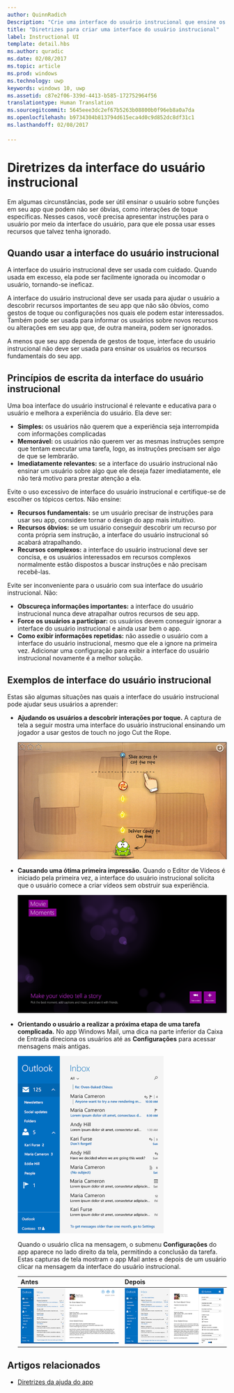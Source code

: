 ```yaml
---
author: QuinnRadich
Description: "Crie uma interface do usuário instrucional que ensine os usuários a trabalhar com seu aplicativo da Windows Store."
title: "Diretrizes para criar uma interface do usuário instrucional"
label: Instructional UI
template: detail.hbs
ms.author: quradic
ms.date: 02/08/2017
ms.topic: article
ms.prod: windows
ms.technology: uwp
keywords: windows 10, uwp
ms.assetid: c87e2f06-339d-4413-b585-172752964f56
translationtype: Human Translation
ms.sourcegitcommit: 5645eee3dc2ef67b5263b08800b0f96eb8a0a7da
ms.openlocfilehash: b9734304b813794d615eca4d0c9d852dc8df31c1
ms.lasthandoff: 02/08/2017

---
```


# <a name="instructional-ui-guidelines"></a>Diretrizes da interface do usuário instrucional



Em algumas circunstâncias, pode ser útil ensinar o usuário sobre funções em seu app que podem não ser óbvias, como interações de toque específicas. Nesses casos, você precisa apresentar instruções para o usuário por meio da interface do usuário, para que ele possa usar esses recursos que talvez tenha ignorado.

## <a name="when-to-use-instructional-ui"></a>Quando usar a interface do usuário instrucional

A interface do usuário instrucional deve ser usada com cuidado. Quando usada em excesso, ela pode ser facilmente ignorada ou incomodar o usuário, tornando-se ineficaz.

A interface do usuário instrucional deve ser usada para ajudar o usuário a descobrir recursos importantes de seu app que não são óbvios, como gestos de toque ou configurações nos quais ele podem estar interessados. Também pode ser usada para informar os usuários sobre novos recursos ou alterações em seu app que, de outra maneira, podem ser ignorados.

A menos que seu app dependa de gestos de toque, interface do usuário instrucional não deve ser usada para ensinar os usuários os recursos fundamentais do seu app.

## <a name="principles-of-writing-instructional-ui"></a>Princípios de escrita da interface do usuário instrucional

Uma boa interface do usuário instrucional é relevante e educativa para o usuário e melhora a experiência do usuário. Ela deve ser:

-   **Simples:** os usuários não querem que a experiência seja interrompida com informações complicadas
-   **Memorável:** os usuários não querem ver as mesmas instruções sempre que tentam executar uma tarefa, logo, as instruções precisam ser algo de que se lembrarão.
-   **Imediatamente relevantes:** se a interface do usuário instrucional não ensinar um usuário sobre algo que ele deseja fazer imediatamente, ele não terá motivo para prestar atenção a ela.

Evite o uso excessivo de interface do usuário instrucional e certifique-se de escolher os tópicos certos. Não ensine:

-   **Recursos fundamentais:** se um usuário precisar de instruções para usar seu app, considere tornar o design do app mais intuitivo.
-   **Recursos óbvios:** se um usuário conseguir descobrir um recurso por conta própria sem instrução, a interface do usuário instrucional só acabará atrapalhando.
-   **Recursos complexos:** a interface do usuário instrucional deve ser concisa, e os usuários interessados em recursos complexos normalmente estão dispostos a buscar instruções e não precisam recebê-las.

Evite ser inconveniente para o usuário com sua interface do usuário instrucional. Não:

-   **Obscureça informações importantes:** a interface do usuário instrucional nunca deve atrapalhar outros recursos de seu app.
-   **Force os usuários a participar:** os usuários devem conseguir ignorar a interface do usuário instrucional e ainda usar bem o app.
-   **Como exibir informações repetidas:** não assedie o usuário com a interface do usuário instrucional, mesmo que ele a ignore na primeira vez. Adicionar uma configuração para exibir a interface do usuário instrucional novamente é a melhor solução.

## <a name="examples-of-instructional-ui"></a>Exemplos de interface do usuário instrucional

Estas são algumas situações nas quais a interface do usuário instrucional pode ajudar seus usuários a aprender:

-   **Ajudando os usuários a descobrir interações por toque.** A captura de tela a seguir mostra uma interface do usuário instrucional ensinando um jogador a usar gestos de touch no jogo Cut the Rope.

    ![captura de tela de jogo mostrando mensagem da interface do usuário instrucional, "deslize para cortar a corda"](images/in-game-controls-3.png)

-   **Causando uma ótima primeira impressão.** Quando o Editor de Vídeos é iniciado pela primeira vez, a interface do usuário instrucional solicita que o usuário comece a criar vídeos sem obstruir sua experiência.

    ![tela de inicialização do app Editor de Vídeos](images/instructional-ui-movie.png)

-   **Orientando o usuário a realizar a próxima etapa de uma tarefa complicada.** No app Windows Mail, uma dica na parte inferior da Caixa de Entrada direciona os usuários até as **Configurações** para acessar mensagens mais antigas.

    ![captura de tela cortada do app windows mail mostrando uma mensagem da interface do usuário instrucional](images/instructional-ui-mail-inbox.png)

    Quando o usuário clica na mensagem, o submenu **Configurações** do app aparece no lado direito da tela, permitindo a conclusão da tarefa. Estas capturas de tela mostram o app Mail antes e depois de um usuário clicar na mensagem da interface do usuário instrucional.

    | Antes                                                               | Depois                                                                                                        |
    |----------------------------------------------------------------------|--------------------------------------------------------------------------------------------------------------|
    | ![captura de tela do app windows mail](images/instructional-ui-mail.png) | ![captura de tela do app de email do windows com um submenu configurações estendido](images/instructional-ui-mail-flyout.png) |

## <a name="related-articles"></a>Artigos relacionados

* [Diretrizes da ajuda do app](guidelines-for-app-help.md)

